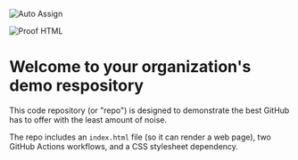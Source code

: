 ![Auto Assign](https://github.com/denemebonusuamca/demo-repository/actions/workflows/auto-assign.yml/badge.svg)

![Proof HTML](https://github.com/denemebonusuamca/demo-repository/actions/workflows/proof-html.yml/badge.svg)

# Welcome to your organization's demo respository
This code repository (or "repo") is designed to demonstrate the best GitHub has to offer with the least amount of noise.

The repo includes an `index.html` file (so it can render a web page), two GitHub Actions workflows, and a CSS stylesheet dependency.
